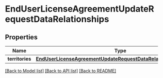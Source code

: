 # EndUserLicenseAgreementUpdateRequestDataRelationships

## Properties
Name | Type | Description | Notes
------------ | ------------- | ------------- | -------------
**territories** | [**EndUserLicenseAgreementUpdateRequestDataRelationshipsTerritories**](EndUserLicenseAgreementUpdateRequestDataRelationshipsTerritories.md) |  | [optional] 

[[Back to Model list]](../README.md#documentation-for-models) [[Back to API list]](../README.md#documentation-for-api-endpoints) [[Back to README]](../README.md)


